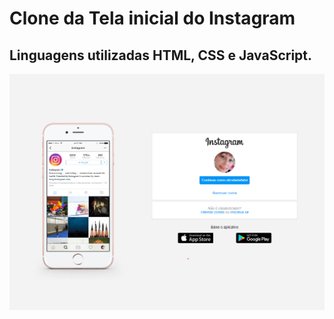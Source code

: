 # Clone da Tela inicial do Instagram

## Linguagens utilizadas HTML, CSS e JavaScript.

![instagram](instagram.png 'instagram')
